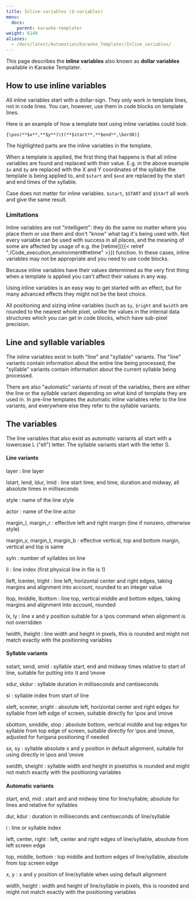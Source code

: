 ```yaml
---
title: Inline-variables ($-variables)
menu:
  docs:
    parent: karaoke-templater
weight: 6140
aliases:
  - /docs/latest/Automation/Karaoke_Templater/Inline_variables/
---
```


This page describes the **inline variables** also known as **dollar variables**
available in Karaoke Templater.

## How to use inline variables

All inline variables start with a dollar-sign. They only work in template
lines, not in code lines. You can, however, use them in code blocks on template
lines.

Here is an example of how a template text using inline variables could look:

```plaintext
{\pos(**$x**,**$y**)\t(**$start**,**$end**,\bord0)}
```

The highlighted parts are the inline variables in the template.

When a template is applied, the first thing that happens is that all inline
variables are found and replaced with their value. E.g. in the above example
`$x` and `$y` are replaced with the X and Y coordinates of the syllable the
template is being applied to, and `$start` and `$end` are replaced by the start
and end times of the syllable.

Case does not matter for inline variables. `$start`, `$START` and `$StArT` all
work and give the same result.

### Limitations

Inline variables are not "intelligent": they do the same no matter where you
place them or use them and don't "know" what tag it's being used with. Not
every variable can be used with success in all places, and the meaning of some
are affected by usage of e.g. the
[retime]({{< relref "./Code_execution_environment#retime" >}})
function. In these cases, inline variables may not be appropriate and you need
to use code blocks.

Because inline variables have their values determined as the very first thing
when a template is applied you can't affect their values in any way.

Using inline variables is an easy way to get started with an effect, but for
many advanced effects they might not be the best choice.

All positioning and sizing inline variables (such as `$y`, `$right` and
`$width` are rounded to the nearest whole pixel, unlike the values in the
internal data structures which you can get in code blocks, which have sub-pixel
precision.

## Line and syllable variables

The inline variables exist in both "line" and "syllable" variants. The "line"
variants contain information about the entire line being processed, the
"syllable" variants contain information about the current syllable being
processed.

There are also "automatic" variants of most of the variables, there are either
the line or the syllable variant depending on what kind of template they are
used in. In pre-line templates the automatic inline variables refer to the line
variants, and everywhere else they refer to the syllable variants.

## The variables

The line variables that also exist as automatic variants all start with a
lowercase L ("ell") letter. The syllable variants start with the letter S.

#### Line variants

layer
: line layer

lstart, lend, ldur, lmid
: line start time, end time, duration and midway, all absolute times in milliseconds

style
: name of the line style

actor
: name of the line actor

margin_l, margin_r
: effective left and right margin (line if nonzero, otherwise style)

margin_v, margin_t, margin_b
: effective vertical, top and bottom margin, vertical and top is same

syln
: number of syllables on line

li
: line index (first physical line in file is 1)

lleft, lcenter, lright
: line left, horizontal center and right edges, taking margins and alignment into account, rounded to an integer value

ltop, lmiddle, lbottom
: line top, vertical middle and bottom edges, taking margins and alignment into account, rounded

lx, ly
: line x and y position suitable for a \\pos command when alignment is not overridden

lwidth, lheight
: line width and height in pixels, this is rounded and might not match exactly with the positioning variables

#### Syllable variants

sstart, send, smid
: syllable start, end and midway times relative to start of line, suitable for putting into \\t and \\move

sdur, skdur
: syllable duration in milliseconds and centiseconds

si
: syllable index from start of line

sleft, scenter, sright
: absolute left, horizontal center and right edges for syllable from left edge of screen, suitable directly for \\pos and \\move

sbottom, smiddle, stop
: absolute bottom, vertical middle and top edges for syllable from top edge of screen, suitable directly for \\pos and \\move, adjusted for furigana positioning if needed

sx, sy
: syllable absolute x and y position in default alignment, suitable for using directly in \\pos and \\move

swidth, sheight
: syllable width and height in pixelsthis is rounded and might not match exactly with the positioning variables

#### Automatic variants

start, end, mid
: start and and midway time for line/syllable; absolute for lines and relative for syllables

dur, kdur
: duration in milliseconds and centiseconds of line/syllable

i
: line or syllable index

left, center, right
: left, center and right edges of line/syllable, absolute from left screen edge

top, middle, bottom
: top middle and bottom edges of line/syllable, absolute from top screen edge

x, y
: x and y position of line/syllable when using default alignment

width, height
: width and height of line/syllable in pixels, this is rounded and might not match exactly with the positioning variables
